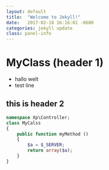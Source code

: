 ```yaml
---
layout: default
title:  "Welcome to Jekyll!"
date:   2017-02-18 16:16:01 -0600
categories: jekyll update
class: panel-info
---
```


# MyClass (header 1)
* hallo welt
* test line

## this is header 2

``` php
namespace Xp\Controller;
class MyCalss
{
    public function myMethod ()
    {
        $a = $_SERVER;
        return array($a);
    }
}
```
